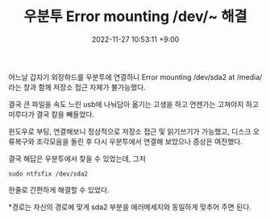 ﻿---
title: 우분투 Error mounting /dev/~ 해결
date: 2022-11-27 10:53:11 +9:00
categories: [Linux, (Ko)]
tags: [우분투, 리눅스, 마운트, 외장하드, usb, ntfsfix]
---

어느날 갑자기 외장하드를 우분투에 연결하니
Error mounting /dev/sda2 at /media/ 라는 창과 함께 저장소 접근 자체가 불가능했다.

결국 큰 파일을 속도 느린 usb에 나눠담아 옮기는 고생을 하고 언젠가는 고쳐야지 하고 미루다가 결국 칼을 빼들었다.

윈도우로 부팅, 연결해보니 정상적으로 저장소 접근 및 읽기쓰기가 가능했고, 디스크 오류복구와 조각모음을 돌린 후 다시 우분투에서 연결해 보았으나 증상은 여전했다.

결국 해답은 우분투에서 찾을 수 있었는데, 그저 
```
sudo ntfsfix /dev/sda2
```
한줄로 간편하게 해결할 수 있었다.

*경로는 자신의 경로에 맞게 sda2 부분을 에러메세지와 동일하게 맞추어 주면 된다.